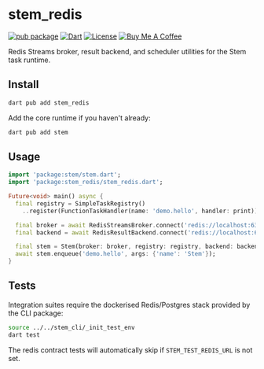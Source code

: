 # stem_redis

[![pub package](https://img.shields.io/pub/v/stem_redis.svg)](https://pub.dev/packages/stem_redis)
[![Dart](https://img.shields.io/badge/dart-%3E%3D3.9.0-blue.svg)](https://dart.dev)
[![License](https://img.shields.io/badge/license-MIT-purple.svg)](https://github.com/kingwill101/stem/blob/main/LICENSE)
[![Buy Me A Coffee](https://img.shields.io/badge/Buy%20Me%20A%20Coffee-support-yellow.svg)](https://www.buymeacoffee.com/kingwill101)

Redis Streams broker, result backend, and scheduler utilities for the Stem task
runtime.

## Install

```bash
dart pub add stem_redis
```

Add the core runtime if you haven't already:

```bash
dart pub add stem
```

## Usage

```dart
import 'package:stem/stem.dart';
import 'package:stem_redis/stem_redis.dart';

Future<void> main() async {
  final registry = SimpleTaskRegistry()
    ..register(FunctionTaskHandler(name: 'demo.hello', handler: print));

  final broker = await RedisStreamsBroker.connect('redis://localhost:6379');
  final backend = await RedisResultBackend.connect('redis://localhost:6379/1');

  final stem = Stem(broker: broker, registry: registry, backend: backend);
  await stem.enqueue('demo.hello', args: {'name': 'Stem'});
}
```

## Tests

Integration suites require the dockerised Redis/Postgres stack provided by the
CLI package:

```bash
source ../../stem_cli/_init_test_env
dart test
```

The redis contract tests will automatically skip if `STEM_TEST_REDIS_URL` is not
set.
